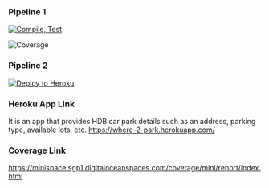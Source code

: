 ### Pipeline 1

[![Compile, Test](https://github.com/tcfatt/mini/actions/workflows/main.yml/badge.svg)](https://github.com/tcfatt/mini/actions/workflows/main.yml/)

![Coverage](https://minispace.sgp1.digitaloceanspaces.com/coverage/mini/jacoco.svg)

### Pipeline 2

[![Deploy to Heroku](https://github.com/tcfatt/mini/actions/workflows/pipeline2.yml/badge.svg)](https://github.com/tcfatt/mini/actions/workflows/pipeline2.yml/)


### Heroku App Link

It is an app that provides HDB car park details such as an address, parking type, available lots, etc.
https://where-2-park.herokuapp.com/

### Coverage Link

https://minispace.sgp1.digitaloceanspaces.com/coverage/mini/report/index.html
